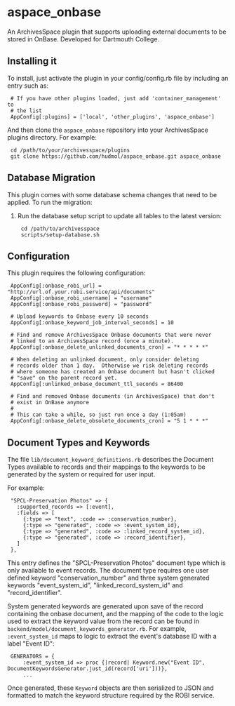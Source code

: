 # aspace_onbase
An ArchivesSpace plugin that supports uploading external documents to be stored in OnBase.
Developed for Dartmouth College.

## Installing it

To install, just activate the plugin in your config/config.rb file by
including an entry such as:

     # If you have other plugins loaded, just add 'container_management' to
     # the list
     AppConfig[:plugins] = ['local', 'other_plugins', 'aspace_onbase']

And then clone the `aspace_onbase` repository into your
ArchivesSpace plugins directory.  For example:

     cd /path/to/your/archivesspace/plugins
     git clone https://github.com/hudmol/aspace_onbase.git aspace_onbase


## Database Migration

This plugin comes with some database schema changes
that need to be applied.  To run the migration:

  1. Run the database setup script to update all tables to the latest
     version:

          cd /path/to/archivesspace
          scripts/setup-database.sh


## Configuration

This plugin requires the following configuration:

     AppConfig[:onbase_robi_url] = "http://url.of.your.robi.service/api/documents"
     AppConfig[:onbase_robi_username] = "username"
     AppConfig[:onbase_robi_password] = "password"

     # Upload keywords to Onbase every 10 seconds
     AppConfig[:onbase_keyword_job_interval_seconds] = 10

     # Find and remove ArchivesSpace Onbase documents that were never
     # linked to an ArchivesSpace record (once a minute).
     AppConfig[:onbase_delete_unlinked_documents_cron] = "* * * * *"

     # When deleting an unlinked document, only consider deleting
     # records older than 1 day.  Otherwise we risk deleting records
     # where someone has created an Onbase document but hasn't clicked
     # "save" on the parent record yet.
     AppConfig[:unlinked_onbase_document_ttl_seconds = 86400

     # Find and removed Onbase documents (in ArchivesSpace) that don't
     # exist in OnBase anymore
     #
     # This can take a while, so just run once a day (1:05am)
     AppConfig[:onbase_delete_obsolete_documents_cron] = "5 1 * * *"


## Document Types and Keywords

The file `lib/document_keyword_definitions.rb` describes the Document Types available
to records and their mappings to the keywords to be generated by the system or required
for user input.

For example:

     "SPCL-Preservation Photos" => {
       :supported_records => [:event],
       :fields => [
         {:type => "text", :code => :conservation_number},
         {:type => "generated", :code => :event_system_id},
         {:type => "generated", :code => :linked_record_system_id},
         {:type => "generated", :code => :record_identifier},
       ]
     },

This entry defines the "SPCL-Preservation Photos" document type which is only available to event
records. The document type requires one user defined keyword "conservation_number" and three system
generated keywords "event_system_id", "linked_record_system_id" and "record_identifier".

System generated keywords are generated upon save of the record containing the onbase document, and 
the mapping of the code to the logic used to extract the keyword value from the record can be found 
in `backend/model/document_keywords_generator.rb`. For example, `:event_system_id` maps to logic to
extract the event's database ID with a label "Event ID":

     GENERATORS = {
         :event_system_id => proc {|record| Keyword.new("Event ID", DocumentKeywordsGenerator.just_id(record['uri']))},
         ...

Once generated, these `Keyword` objects are then serialized to JSON and formatted to match the
keyword structure required by the ROBI service.
